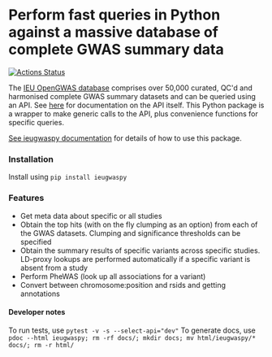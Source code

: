 # Perform fast queries in Python against a massive database of complete GWAS summary data

[![Actions Status](https://github.com/MRCIEU/ieugwaspy/workflows/ieugwaspy_test/badge.svg)](https://github.com/MRCIEU/ieugwaspy/actions)

The [IEU OpenGWAS database](https://gwas.mrcieu.ac.uk/) comprises over 50,000 curated, QC'd and harmonised complete GWAS summary datasets and can be queried using an API. See [here](https://api.opengwas.io/api/) for documentation on the API itself. This Python package is a wrapper to make generic calls to the API, plus convenience functions for specific queries.

[See ieugwaspy documentation](https://mrcieu.github.io/ieugwaspy/) for details of how to use this package.

### Installation

Install using ```pip install ieugwaspy```

### Features

- Get meta data about specific or all studies
- Obtain the top hits (with on the fly clumping as an option) from each of the GWAS datasets. Clumping and significance thresholds can be specified
- Obtain the summary results of specific variants across specific studies. LD-proxy lookups are performed automatically if a specific variant is absent from a study
- Perform PheWAS (look up all associations for a variant)
- Convert between chromosome:position and rsids and getting annotations


#### Developer notes
To run tests, use `pytest -v -s --select-api="dev"`
To generate docs, use `pdoc --html ieugwaspy; rm -rf docs/; mkdir docs; mv html/ieugwaspy/* docs/; rm -r html/`